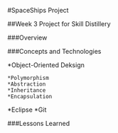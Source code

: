 #SpaceShips Project

##Week 3 Project for Skill Distillery

###Overview

###Concepts and Technologies

*Object-Oriented Deksign
	
	*Polymorphism
	*Abstraction
	*Inheritance
	*Encapsulation
*Eclipse
*Git
	
###Lessons Learned


